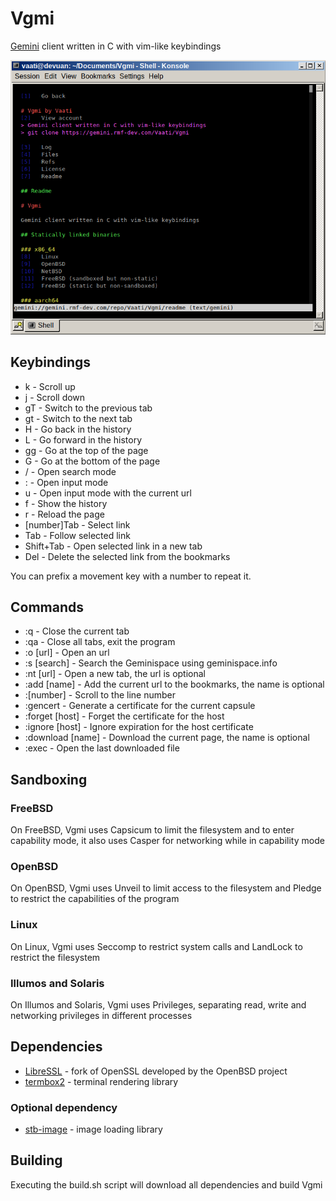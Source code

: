# Vgmi

[Gemini][0] client written in C with vim-like keybindings

![pic0](./img/img1.png)

## Keybindings

* k  - Scroll up
* j  - Scroll down
* gT  - Switch to the previous tab
* gt  - Switch to the next tab
* H  - Go back in the history
* L  - Go forward in the history
* gg - Go at the top of the page
* G  - Go at the bottom of the page
* /  - Open search mode
* :  - Open input mode
* u  - Open input mode with the current url
* f  - Show the history
* r  - Reload the page
* [number]Tab  - Select link
* Tab  - Follow selected link
* Shift+Tab  - Open selected link in a new tab
* Del  - Delete the selected link from the bookmarks

You can prefix a movement key with a number to repeat it.

## Commands

* :q			- Close the current tab
* :qa			- Close all tabs, exit the program
* :o [url]		- Open an url
* :s [search]		- Search the Geminispace using geminispace.info
* :nt [url]		- Open a new tab, the url is optional
* :add [name]   	- Add the current url to the bookmarks, the name is optional
* :[number]		- Scroll to the line number
* :gencert		- Generate a certificate for the current capsule
* :forget [host]	- Forget the certificate for the host
* :ignore [host]	- Ignore expiration for the host certificate
* :download [name]	- Download the current page, the name is optional
* :exec			- Open the last downloaded file

## Sandboxing

### FreeBSD
On FreeBSD, Vgmi uses Capsicum to limit the filesystem and to enter capability mode, it also uses Casper for networking while in capability mode

### OpenBSD
On OpenBSD, Vgmi uses Unveil to limit access to the filesystem and Pledge to restrict the capabilities of the program

### Linux
On Linux, Vgmi uses Seccomp to restrict system calls and LandLock to restrict the filesystem

### Illumos and Solaris
On Illumos and Solaris, Vgmi uses Privileges, separating read, write and networking privileges in different processes

## Dependencies

* [LibreSSL][1] - fork of OpenSSL developed by the OpenBSD project
* [termbox2][2] - terminal rendering library

### Optional dependency
* [stb-image][3] - image loading library

## Building

Executing the build.sh script will download all dependencies and build Vgmi

[0]: https://gemini.circumlunar.space/
[1]: https://www.libressl.org/
[2]: https://github.com/termbox/termbox2
[3]: https://github.com/nothings/stb/blob/master/stb_image.h
